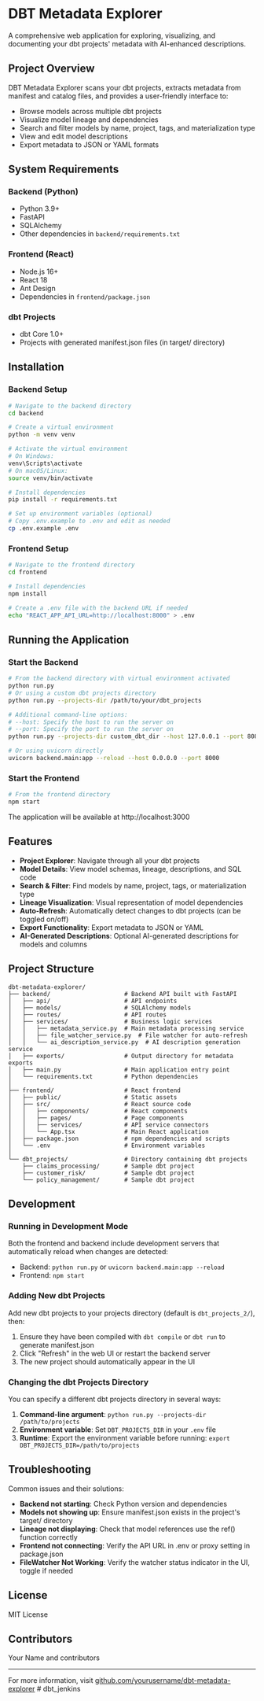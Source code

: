 # DBT Metadata Explorer

A comprehensive web application for exploring, visualizing, and documenting your dbt projects' metadata with AI-enhanced descriptions.

## Project Overview

DBT Metadata Explorer scans your dbt projects, extracts metadata from manifest and catalog files, and provides a user-friendly interface to:

- Browse models across multiple dbt projects
- Visualize model lineage and dependencies
- Search and filter models by name, project, tags, and materialization type
- View and edit model descriptions
- Export metadata to JSON or YAML formats

## System Requirements

### Backend (Python)

- Python 3.9+
- FastAPI
- SQLAlchemy
- Other dependencies in `backend/requirements.txt`

### Frontend (React)

- Node.js 16+
- React 18
- Ant Design
- Dependencies in `frontend/package.json`

### dbt Projects

- dbt Core 1.0+
- Projects with generated manifest.json files (in target/ directory)

## Installation

### Backend Setup

```bash
# Navigate to the backend directory
cd backend

# Create a virtual environment
python -m venv venv

# Activate the virtual environment
# On Windows:
venv\Scripts\activate
# On macOS/Linux:
source venv/bin/activate

# Install dependencies
pip install -r requirements.txt

# Set up environment variables (optional)
# Copy .env.example to .env and edit as needed
cp .env.example .env
```

### Frontend Setup

```bash
# Navigate to the frontend directory
cd frontend

# Install dependencies
npm install

# Create a .env file with the backend URL if needed
echo "REACT_APP_API_URL=http://localhost:8000" > .env
```

## Running the Application

### Start the Backend

```bash
# From the backend directory with virtual environment activated
python run.py
# Or using a custom dbt projects directory
python run.py --projects-dir /path/to/your/dbt_projects

# Additional command-line options:
# --host: Specify the host to run the server on
# --port: Specify the port to run the server on
python run.py --projects-dir custom_dbt_dir --host 127.0.0.1 --port 8080

# Or using uvicorn directly
uvicorn backend.main:app --reload --host 0.0.0.0 --port 8000
```

### Start the Frontend

```bash
# From the frontend directory
npm start
```

The application will be available at http://localhost:3000

## Features

- **Project Explorer**: Navigate through all your dbt projects
- **Model Details**: View model schemas, lineage, descriptions, and SQL code
- **Search & Filter**: Find models by name, project, tags, or materialization type
- **Lineage Visualization**: Visual representation of model dependencies
- **Auto-Refresh**: Automatically detect changes to dbt projects (can be toggled on/off)
- **Export Functionality**: Export metadata to JSON or YAML
- **AI-Generated Descriptions**: Optional AI-generated descriptions for models and columns

## Project Structure

```
dbt-metadata-explorer/
├── backend/                     # Backend API built with FastAPI
│   ├── api/                     # API endpoints
│   ├── models/                  # SQLAlchemy models
│   ├── routes/                  # API routes
│   ├── services/                # Business logic services
│   │   ├── metadata_service.py  # Main metadata processing service
│   │   ├── file_watcher_service.py  # File watcher for auto-refresh
│   │   └── ai_description_service.py  # AI description generation service
│   ├── exports/                 # Output directory for metadata exports
│   ├── main.py                  # Main application entry point
│   └── requirements.txt         # Python dependencies
│
├── frontend/                    # React frontend
│   ├── public/                  # Static assets
│   ├── src/                     # React source code
│   │   ├── components/          # React components
│   │   ├── pages/               # Page components
│   │   ├── services/            # API service connectors
│   │   └── App.tsx              # Main React application
│   ├── package.json             # npm dependencies and scripts
│   └── .env                     # Environment variables
│
└── dbt_projects/                # Directory containing dbt projects
    ├── claims_processing/       # Sample dbt project
    ├── customer_risk/           # Sample dbt project
    └── policy_management/       # Sample dbt project
```

## Development

### Running in Development Mode

Both the frontend and backend include development servers that automatically reload when changes are detected:

- Backend: `python run.py` or `uvicorn backend.main:app --reload`
- Frontend: `npm start`

### Adding New dbt Projects

Add new dbt projects to your projects directory (default is `dbt_projects_2/`), then:

1. Ensure they have been compiled with `dbt compile` or `dbt run` to generate manifest.json
2. Click "Refresh" in the web UI or restart the backend server
3. The new project should automatically appear in the UI

### Changing the dbt Projects Directory

You can specify a different dbt projects directory in several ways:

1. **Command-line argument**: `python run.py --projects-dir /path/to/projects`
2. **Environment variable**: Set `DBT_PROJECTS_DIR` in your `.env` file
3. **Runtime**: Export the environment variable before running: `export DBT_PROJECTS_DIR=/path/to/projects`

## Troubleshooting

Common issues and their solutions:

- **Backend not starting**: Check Python version and dependencies
- **Models not showing up**: Ensure manifest.json exists in the project's target/ directory
- **Lineage not displaying**: Check that model references use the ref() function correctly
- **Frontend not connecting**: Verify the API URL in .env or proxy setting in package.json
- **FileWatcher Not Working**: Verify the watcher status indicator in the UI, toggle if needed

## License

MIT License

## Contributors

Your Name and contributors

---

For more information, visit [github.com/yourusername/dbt-metadata-explorer](https://github.com/yourusername/dbt-metadata-explorer)
#   d b t _ j e n k i n s  
 